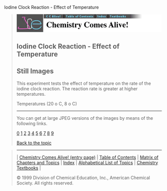 





 Iodine Clock Reaction - Effect of Temperature
 



> ![Chemistry Comes Alive!](ccahead.gif)
> 
> 
> 
> 
> 
> 
> 
> 
> 
> ## Iodine Clock Reaction - Effect of Temperature
> 
> 
> 
> 
> ## Still Images
> 
> 
> 
> 
> 
> 
> 
> 
> 
>  This experiment tests the effect of temperature on the rate of the iodine clock reaction. The reaction rate is greater at higher temperatures.
>  
> 
> 
> 
>  Temperatures (20
>  o 
>  C, 8
>  o 
>  C)
>  
> 
> 
> 
> 
> 
> 
> ---
> 
> 
>  You can get at large JPEG versions of the images by means of the following links.
>    
> 
> 
> [0](../../STILLS/CLOCKRX/CLOCK6/64JPG48/0.JPG) 
> [1](../../STILLS/CLOCKRX/CLOCK6/64JPG48/1.JPG) 
> [2](../../STILLS/CLOCKRX/CLOCK6/64JPG48/2.JPG) 
> [3](../../STILLS/CLOCKRX/CLOCK6/64JPG48/3.JPG) 
> [4](../../STILLS/CLOCKRX/CLOCK6/64JPG48/4.JPG) 
> [5](../../STILLS/CLOCKRX/CLOCK6/64JPG48/5.JPG) 
> [6](../../STILLS/CLOCKRX/CLOCK6/64JPG48/6.JPG) 
> [7](../../STILLS/CLOCKRX/CLOCK6/64JPG48/7.JPG) 
> [8](../../STILLS/CLOCKRX/CLOCK6/64JPG48/8.JPG) 
> [9](../../STILLS/CLOCKRX/CLOCK6/64JPG48/9.JPG) 
> 
> 
> 
> 
> [Back to the topic](../../MAIN/CLOCKRX/PAGE1.HTM)



> ---
> 
> 
>  |
>  [Chemistry Comes Alive! (entry page)](../../INDEX.HTM) 
>  |
>  [Table of Contents](../../CONTENTS.HTM) 
>  |
>  [Matrix of Chapters and Topics](../../MATRIX.HTM) 
>  |
>  [Index](../../WORDS.HTM) 
>  |
>  [Alphabetical List of Topics](../../ALPHATOP.HTM) 
>  |
>  [Chemistry Textbooks](../../BOOKS.HTM) 
>  |
>  
>  © 1999 Division of Chemical Education, Inc.,
American Chemical Society. All rights reserved.





